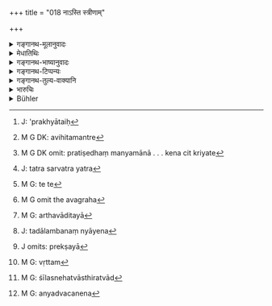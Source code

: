 +++
title = "018 नाऽस्ति स्त्रीणाम्"

+++

<details><summary>गङ्गानथ-मूलानुवादः</summary>

For women there is no dealing with the sacred texts; such is the rule of law; the fact is that, being destitute of organs and devoid of sacred texts, women are ‘false’—(18)
</details>

<details><summary>मेधातिथिः</summary>

<u>केचिद्</u> एवं नन्यन्ते । सत्य् अपि प्रमदाव्यभिचारे वैदिकेन जापेन रहस्यप्रायश्चित्तादिना शुद्धिम् आप्स्यन्ति ततो नास्ति दोष इति । 

- <u>तन् न</u> । **न** हि **स्त्रीणां मन्त्रैः क्रिया** जपो ऽप्य् **अस्ति** । येन वृत्तव्यतिक्रमे ऽप्रख्यातौ[^४६] स्वत एव वैदुषाच् छुद्धिम् आप्नुवन्ति । तस्माद् यत्नतो रक्ष्या इत्य् (म्ध् ९.१५) एतच्छेषम् एवैतत् । 


[^४६]:
     J: 'prakhyātaiḥ

- <u>अतो ये केचिद्</u> अविशेषेण[^४७] मन्त्रप्रतिषेधो ऽयम् इति वर्णयन्ति, ततश् च प्रतिषेधं मन्यमाना यत् किंचित् स्रीसंबन्धि कर्म येन केन चित् क्रियते[^४८] — यत्र[^४९] स्त्रियः कर्तृतया संबध्यन्ते सायंबलिहरणादौ, तथा संस्कार्यतया चूडादिषु, संप्रदानतया श्राद्धादौ — तत्र सर्वत्र मन्त्रप्रतिषेधाद् अमन्त्रकं स्त्रीणां श्राद्धादि कर्यम् इति ।


[^४९]:
     J: tatra sarvatra yatra


[^४८]:
     M G DK omit: pratiṣedhaṃ manyamānā . . . kena cit kriyate


[^४७]:
     M G DK: avihitamantre

- ते[^५०] ऽयुक्तवादिनो[^५१] ऽन्यपरत्वाद् अस्य । अर्थवादतया[^५२] यद् अस्ति तदालम्बनन्यायेन[^५३] विहितप्रतिषेधमन्त्रसंबन्धमन्त्रचूडासंस्कारापेक्षं व्याख्येयम् एतत् । अध्ययनाभावाच् च प्रायश्चित्तमन्त्रजपाभावः प्रेक्षया[^५४] । 


[^५४]:
     J omits: prekṣayā


[^५३]:
     J: tadālambanaṃ nyāyena


[^५२]:
     M G: arthavāditayā


[^५१]:
     M G omit the avagraha


[^५०]:
     M G: te te

- **निरिन्दिर्याः** । इन्द्रियं वीर्यं धर्यप्रज्ञाबलादि तासां नास्त्य् अतो ऽनिच्छन्त्यो ऽपि कदाचित् पापाचारैर् बलेनाक्रम्यन्ते । ततो रक्षितुं युक्ताः । **स्त्रियो ऽनृतम्**[^५५] इति शीलस्नेहयोर् अस्थिरत्वाद्[^५६] अनृतवचनेन[^५७] निन्द्यते ॥ ९.१८ ॥


[^५७]:
     M G: anyadvacanena


[^५६]:
     M G: śīlasnehatvāsthiratvād


[^५५]:
     M G: vṛttam
</details>

<details><summary>गङ्गानथ-भाष्यानुवादः</summary>

Some people entertain the following notion;—“Even though woman may
misbehave, she may, with the help of Vedic texts, perform some rites in
the shape of secret Expiatory Rites and thus become pure; so that there
cannot be much harm in her misbehaving”

But this is not true; because ‘*for women there is no dealing with
sacred texts*’; so that there can be no repeating of the texts; which,
with the help of her own learning, she might do whenever she
transgressed and thereby regain her purity. For this reason also they
should be carefully guarded;—this is the injunction to which the
statement in the present verse is a declamatory supplement.

Some people have held that the present verse contains the absolute
prohibition of the use of sacred texts in connection with all kinds of
rites for women; and holding this opinion, they declare that whatever
rites may be performed, by whomsoever, for the sake of women,—that is,
(a) in rites where women figure as the performers, as in the making of
offerings, or (b) in those where they figure as the object to be
sanctified, as in the tonsure-ceremony, or (c) in those where they
figure as recipients, us in *śrāddhas* offered to them,—at all these the
use of sacred texts being forbidden by the present text, no such texts
should be used at the *śrāddhas* offered to women.

But these people say what is not reasonable; because the present text
refers to a totally different matter, and is a purely hortatory
supplement. And it still remains to be explained what there is in the
text to indicate either injunction or prohibition regarding such rites
as the Tonsure and the like. As for the inability of women to recite the
expiatory texts, this follows from the fact of their not learning the
Vedas.

‘*Destitute of Organs*’—‘*Organ*’ here stands for *strength*;—courage,
patience, intelligence, energy and so forth are absent in women; that is
why they are prone to become over-powered by sinful propensities. Hence
it is that they have to be carefully guarded.

‘*Women are false*’;—on account of the inconstancy of their character
and affections, they are deprecated as being ‘false’—(18)
</details>

<details><summary>गङ्गानथ-टिप्पन्यः</summary>

The second half of this verse has been taken as a corruption of the line
“nirindriyā adāyādāḥ sthiyo (?) nityamiti sthitiḥ”. Hopkins
remarks:—“This is supported by the sūtras; *cf*. the text and quotations
given by Mandlik, *Mayūkha*, 2.366-367; also Baudhāyana, 2.3.46.”

This verse is quoted in *Vivādaratnākara* (p. 412), which adds the
following notes ‘*Nirindriyāḥ*,’ devoid of the faculties conducive to
steadiness, truthfulness and so forth;—“*strīyonṛtam*,” women are called
‘untruth’ in the sense of bang addicted *to lying*,— and in
*Vīramitrodaya* (Vyavahāra, 158b).
</details>

<details><summary>गङ्गानथ-तुल्य-वाक्यानि</summary>

\[See Manu ?.66.\]

*Mahābhārata* (13.40.11-12).—(Same as Manu, but reading ‘*Kāścit*’ for
‘*mantraiḥ*,’ and ‘*aśāstrāḥ*’ for ‘*amantrāḥ*.’)

*Baudhāyana* (1.11.7).—‘Women are considered to have no business with
the sacred texts.’

Do. (2.3.56).—‘The Veda declares that women are considered to be
destitute of strength and portion.’

*Śukranīti* (4.4.9-10).—‘The woman and the Śūdra shall never recite
*mantras*.’
</details>

<details><summary>भारुचिः</summary>

"अमन्त्रिका तु कार्येयं स्त्रीणाम् आवृद् अशेषतः" इत्य् उक्तम् यद् तद् इदम् उच्यते- "नास्ति स्त्रीणां क्रिया मन्त्रैः" इति । विवाहसंस्कारश् च मन्त्रतः पुरुषसंबन्धापेक्षया न स्वातन्त्र्येण साधारणो वा । यतो न व्याघातः । अर्थवादार्थं चैतन् निन्दावचनम् । इन्द्रियं प्रज्ञाधैर्यादि । तदभावात् स्त्रियो ऽनिन्द्रिया इत्य् उच्यन्ते, नान्यथा । एवं चाबला इत्य् एवम् एताः प्रसिद्धाः । यतो निरिन्द्रिया अमन्त्राश् च स्त्रियः अतस् तासां स्ववीर्यस्याभावात् स्वयम् आत्मसंरक्षणे सामर्थ्यं नास्ति । अमन्त्रत्वाच् च पुरुषवन् मन्त्रवता संस्कारेण शुद्धिर् नास्ति । अमन्त्रत्वाच् च पुरुषवन् मन्त्रवता संस्कारेण शुद्धिर् नास्ति । आत्मसंयमने त्व् आसां सुद्धिर् एषितव्या । अतश् चैता निरिन्द्रिया निर्वीर्या निस्संज्ञत्वान् निर्विज्ञानाः सत्यो ऽनृतशब्देन निन्द्यन्ते । व्यभिचारात्मकत्वेन वा प्रकृतेन ॥ ९.१८ ॥
</details>

<details><summary>Bühler</summary>

018	For women no (sacramental) rite (is performed) with sacred texts, thus the law is settled; women (who are) destitute of strength and destitute of (the knowledge of) Vedic texts, (are as impure as) falsehood (itself), that is a fixed rule.
</details>
